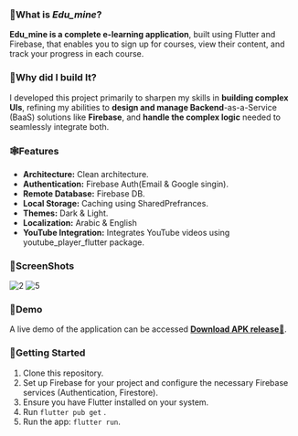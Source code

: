 ### 🌾What is *Edu_mine*?

**Edu_mine is a complete e-learning application**, built using Flutter and Firebase, that enables you to sign up for courses, view their content, and track your progress in each course.

###  🌾Why did I build It?
I developed this project primarily to sharpen my skills in **building complex UIs**, refining my abilities to **design and manage Backend**-as-a-Service (BaaS) solutions like **Firebase**, and **handle the complex logic** needed to seamlessly integrate both.





###  🕸️Features

- **Architecture:** Clean architecture.
- **Authentication:** Firebase Auth(Email & Google singin).
- **Remote Database:** Firebase DB.
- **Local Storage:** Caching using SharedPrefrances.
- **Themes:** Dark & Light.
- **Localization:** Arabic & English
- **YouTube Integration:** Integrates YouTube videos using youtube_player_flutter package.

### 📱ScreenShots

![2](https://github.com/mohanedSalaheldin/Edu_mine/assets/96516930/27dc2143-6b63-4a02-9043-b68955c41207)
![5](https://github.com/mohanedSalaheldin/Edu_mine/assets/96516930/883429a0-76e0-4f0c-a441-dba9c0a27769)


### 📱Demo

A live demo of the application can be accessed [**Download APK release🔻**](https://www.mediafire.com/file/jol5co9zhwjy7tj/E-learn.apk/file).

###  🚀Getting Started

1. Clone this repository.
2. Set up Firebase for your project and configure the necessary Firebase services (Authentication, Firestore).
3. Ensure you have Flutter installed on your system.
4. Run `flutter pub get` .
5. Run the app: `flutter run`.
